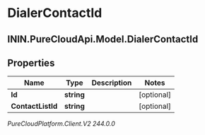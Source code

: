 # DialerContactId

## ININ.PureCloudApi.Model.DialerContactId

## Properties

|Name | Type | Description | Notes|
|------------ | ------------- | ------------- | -------------|
| **Id** | **string** |  | [optional] |
| **ContactListId** | **string** |  | [optional] |



_PureCloudPlatform.Client.V2 244.0.0_
